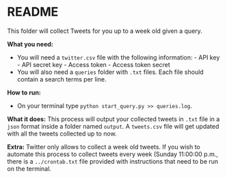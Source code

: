 # README

This folder will collect Tweets for you up to a week old given a query.

**What you need:**
- You will need a `twitter.csv` file with the following information:
			- API key
            - API secret key
            - Access token
            - Access token secret
- You will also need a `queries` folder with `.txt` files. Each file should contain a search terms per line.

**How to run:**
- On your terminal type `python start_query.py >> queries.log`.

**What it does:**
This process will output your collected tweets in `.txt` file in a `json` format inside a folder named `output`. 
A `tweets.csv` file will get updated with all the tweets collected up to now.

**Extra:**
Twitter only allows to collect a week old tweets. If you wish to automate this process to collect tweets every week (Sunday 11:00:00 p.m., there is a `../crontab.txt` file provided with instructions that need to be run on the terminal.